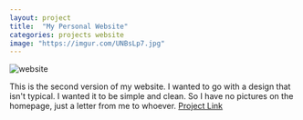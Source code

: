 ```yaml
---
layout: project
title:  "My Personal Website"
categories: projects website
image: "https://imgur.com/UNBsLp7.jpg"
---
```

![website](https://imgur.com/UNBsLp7.jpg)

This is the second version of my website. I wanted to go with a design that isn't typical. I wanted it to be simple and clean. So I have no pictures on the homepage, just a letter from me to whoever.
[Project Link](https://derektor.me)

